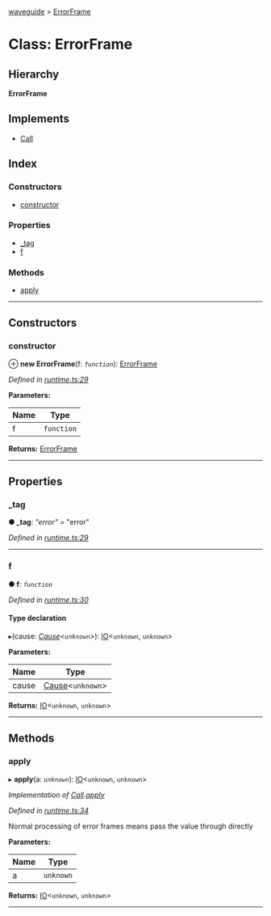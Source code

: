 [waveguide](../README.md) > [ErrorFrame](../classes/errorframe.md)

# Class: ErrorFrame

## Hierarchy

**ErrorFrame**

## Implements

* [Call](../interfaces/call.md)

## Index

### Constructors

* [constructor](errorframe.md#constructor)

### Properties

* [_tag](errorframe.md#_tag)
* [f](errorframe.md#f)

### Methods

* [apply](errorframe.md#apply)

---

## Constructors

<a id="constructor"></a>

###  constructor

⊕ **new ErrorFrame**(f: *`function`*): [ErrorFrame](errorframe.md)

*Defined in [runtime.ts:29](https://github.com/rzeigler/waveguide/blob/79b3787/packages/waveguide/src/runtime.ts#L29)*

**Parameters:**

| Name | Type |
| ------ | ------ |
| f | `function` |

**Returns:** [ErrorFrame](errorframe.md)

___

## Properties

<a id="_tag"></a>

###  _tag

**● _tag**: *"error"* = "error"

*Defined in [runtime.ts:29](https://github.com/rzeigler/waveguide/blob/79b3787/packages/waveguide/src/runtime.ts#L29)*

___
<a id="f"></a>

###  f

**● f**: *`function`*

*Defined in [runtime.ts:30](https://github.com/rzeigler/waveguide/blob/79b3787/packages/waveguide/src/runtime.ts#L30)*

#### Type declaration
▸(cause: *[Cause](../#cause)<`unknown`>*): [IO](io.md)<`unknown`, `unknown`>

**Parameters:**

| Name | Type |
| ------ | ------ |
| cause | [Cause](../#cause)<`unknown`> |

**Returns:** [IO](io.md)<`unknown`, `unknown`>

___

## Methods

<a id="apply"></a>

###  apply

▸ **apply**(a: *`unknown`*): [IO](io.md)<`unknown`, `unknown`>

*Implementation of [Call](../interfaces/call.md).[apply](../interfaces/call.md#apply)*

*Defined in [runtime.ts:34](https://github.com/rzeigler/waveguide/blob/79b3787/packages/waveguide/src/runtime.ts#L34)*

Normal processing of error frames means pass the value through directly

**Parameters:**

| Name | Type |
| ------ | ------ |
| a | `unknown` |

**Returns:** [IO](io.md)<`unknown`, `unknown`>

___

